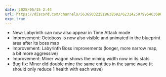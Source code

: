 ```yaml
---
date: 2025/05/15 2:44
url: https://discord.com/channels/563650322518638592/623142507995463690/1372268223998988452
exp: true
---
```

- New: Labyrinth can now also appear in Time Attack mode
- Improvement: Octoboss is now also visible and animated in the blueprint area after its boss map
- Improvement: Labyrinth Boss improvements (longer, more narrow map, a bit more aggressive)
- Improvement: Miner wagon shows the mining width now in its stats
- Bug fix: Miner did double mine the same entities in the same wave (it should only reduce 1 health with each wave)